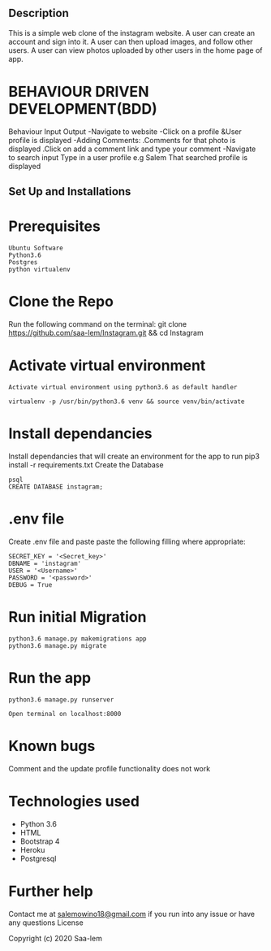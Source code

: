  ## Description

This is a simple web clone of the instagram website. A user can create an account and sign into it. A user can then upload images, and follow other users. A user can view photos uploaded by other users in the home page of app.
 # BEHAVIOUR DRIVEN DEVELOPMENT(BDD)
Behaviour 	Input 	Output
-Navigate to website 
-Click on a profile &User profile is displayed
 -Adding Comments: 
 	.Comments for that photo is displayed
  .Click on add a comment link and type your comment 
-Navigate to search input 	Type in a user profile e.g Salem 	That searched profile is displayed

 ## Set Up and Installations
 # Prerequisites

    Ubuntu Software
    Python3.6
    Postgres
    python virtualenv

 # Clone the Repo

Run the following command on the terminal: git clone https://github.com/saa-lem/Instagram.git 
    && cd Instagram
# Activate virtual environment

    Activate virtual environment using python3.6 as default handler

    virtualenv -p /usr/bin/python3.6 venv && source venv/bin/activate

 # Install dependancies

Install dependancies that will create an environment for the app to run pip3 install -r requirements.txt
Create the Database

    psql
    CREATE DATABASE instagram;

 # .env file

Create .env file and paste paste the following filling where appropriate:

    SECRET_KEY = '<Secret_key>'
    DBNAME = 'instagram'
    USER = '<Username>'
    PASSWORD = '<password>'
    DEBUG = True



 # Run initial Migration

    python3.6 manage.py makemigrations app
    python3.6 manage.py migrate

 # Run the app

    python3.6 manage.py runserver

    Open terminal on localhost:8000
 # Known bugs

Comment and the update profile functionality does not work
 # Technologies used

- Python 3.6
- HTML
- Bootstrap 4
- Heroku
- Postgresql

 # Further help

Contact me at salemowino18@gmail.com if you run into any issue or have any questions
License

Copyright (c) 2020 Saa-lem


